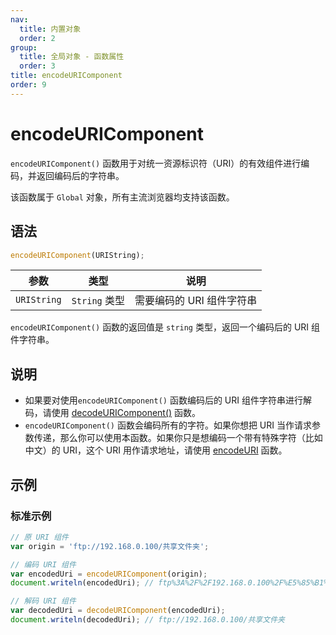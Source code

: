 ```yaml
---
nav:
  title: 内置对象
  order: 2
group:
  title: 全局对象 - 函数属性
  order: 3
title: encodeURIComponent
order: 9
---
```


# encodeURIComponent

`encodeURIComponent()` 函数用于对统一资源标识符（URI）的有效组件进行编码，并返回编码后的字符串。

该函数属于 `Global` 对象，所有主流浏览器均支持该函数。

## 语法

```js
encodeURIComponent(URIString);
```

| 参数        | 类型          | 说明                      |
| ----------- | ------------- | ------------------------- |
| `URIString` | `String` 类型 | 需要编码的 URI 组件字符串 |

`encodeURIComponent()` 函数的返回值是 `string` 类型，返回一个编码后的 URI 组件字符串。

## 说明

- 如果要对使用`encodeURIComponent()` 函数编码后的 URI 组件字符串进行解码，请使用 [decodeURIComponent()](./decodeURIComponent) 函数。
- `encodeURIComponent()` 函数会编码所有的字符。如果你想把 URI 当作请求参数传递，那么你可以使用本函数。如果你只是想编码一个带有特殊字符（比如中文）的 URI，这个 URI 用作请求地址，请使用 [encodeURI](./encodeURI) 函数。

## 示例

### 标准示例

```js
// 原 URI 组件
var origin = 'ftp://192.168.0.100/共享文件夹';

// 编码 URI 组件
var encodedUri = encodeURIComponent(origin);
document.writeln(encodedUri); // ftp%3A%2F%2F192.168.0.100%2F%E5%85%B1%E4%BA%AB%E6%96%87%E4%BB%B6%E5%A4%B9

// 解码 URI 组件
var decodedUri = decodeURIComponent(encodedUri);
document.writeln(decodedUri); // ftp://192.168.0.100/共享文件夹
```
